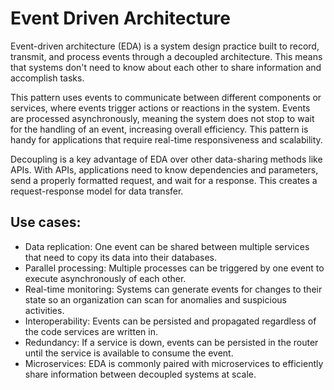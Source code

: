 # Event Driven Architecture

Event-driven architecture (EDA) is a system design practice built to record, transmit, and process events through
a decoupled architecture. This means that systems don't need to know about each other to share information and accomplish tasks.

This pattern uses events to communicate between different components or services,
where events trigger actions or reactions in the system. Events are processed asynchronously,
meaning the system does not stop to wait for the handling of an event, increasing overall efficiency.
This pattern is handy for applications that require real-time responsiveness and scalability.

Decoupling is a key advantage of EDA over other data-sharing methods like APIs.
With APIs, applications need to know dependencies and parameters, send a properly formatted request, and wait for a response.
This creates a request-response model for data transfer.

## Use cases:

* Data replication: One event can be shared between multiple services that need to copy its data into their databases.
* Parallel processing: Multiple processes can be triggered by one event to execute asynchronously of each other.
* Real-time monitoring: Systems can generate events for changes to their state so an organization can scan for anomalies and suspicious activities.
* Interoperability: Events can be persisted and propagated regardless of the code services are written in.
* Redundancy: If a service is down, events can be persisted in the router until the service is available to consume the event.
* Microservices: EDA is commonly paired with microservices to efficiently share information between decoupled systems at scale.

